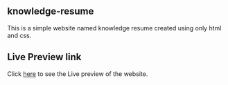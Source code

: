 ## knowledge-resume
This is  a simple website named knowledge resume created using only html and css.

## Live Preview link
Click [here](https://nifty-banach-120df3.netlify.com) to see the Live preview of the website.
